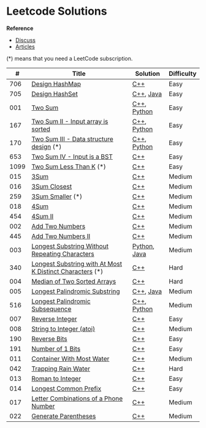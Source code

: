 
# Leetcode Solutions   
**Reference**
- [Discuss](https://leetcode.com/discuss/)
- [Articles](https://leetcode.com/articles/)

(*) means that you need a LeetCode subscription.
 

| # | Title | Solution | Difficulty |
|---| ----- | -------- | ---- |
|706|[Design HashMap](https://leetcode.com/problems/design-hashmap)|[C++](./algorithms/cpp/_706_DesignHashMap/Solutions.cpp)|Easy|
|705|[Design HashSet](https://leetcode.com/problems/design-hashset)|[C++](./algorithms/cpp/_705_DesignHashSet/Solutions.cpp), [Java](./algorithms/java/src/_705_DesignHashSet/Solutions.java)|Easy|
|001|[Two Sum](https://leetcode.com/problems/two-sum)|[C++](./algorithms/cpp/_001_TwoSum/Solutions.cpp), [Python](./algorithms/python/_001_TwoSum/Solutions.py)|Easy|
|167|[Two Sum II - Input array is sorted](https://leetcode.com/problems/two-sum-ii-input-array-is-sorted)|[C++](./algorithms/cpp/_167_TwoSumII_InputArrayIsSorted/Solutions.cpp), [Python](./algorithms/python/_167_TwoSumII_InputArrayIsSorted/Solutions.py)|Easy|
|170|[Two Sum III - Data structure design](https://leetcode.com/problems/two-sum-iii-data-structure-design)  (*)|[C++](./algorithms/cpp/_170_TwoSumIII_DataStructureDesign/Solutions.cpp), [Python](./algorithms/python/_170_TwoSumIII_DataStructureDesign/Solutions.py)|Easy|
|653|[Two Sum IV - Input is a BST](https://leetcode.com/problems/two-sum-iv-input-is-a-bst)|[C++](./algorithms/cpp/_653_TwoSumIV_InputIsA_BST/Solutions.cpp)|Easy|
|1099|[Two Sum Less Than K](https://leetcode.com/problems/two-sum-less-than-k)  (*)|[C++](./algorithms/cpp/_1099_TwoSumLessThanK/Solutions.cpp)|Easy|
|015|[3Sum](https://leetcode.com/problems/3sum)|[C++](./algorithms/cpp/_015_3Sum/Solutions.cpp)|Medium|
|016|[3Sum Closest](https://leetcode.com/problems/3sum-closest)|[C++](./algorithms/cpp/_016_3SumClosest/Solutions.cpp)|Medium|
|259|[3Sum Smaller](https://leetcode.com/problems/3sum-smaller)  (*)|[C++](./algorithms/cpp/_259_3SumSmaller/Solutions.cpp)|Medium|
|018|[4Sum](https://leetcode.com/problems/4sum)|[C++](./algorithms/cpp/_018_4Sum/Solutions.cpp)|Medium|
|454|[4Sum II](https://leetcode.com/problems/4sum-ii)|[C++](./algorithms/cpp/_454_4SumII/Solutions.cpp)|Medium|
|002|[Add Two Numbers](https://leetcode.com/problems/add-two-numbers)|[C++](./algorithms/cpp/_002_AddTwoNumbers/Solutions.cpp)|Medium|
|445|[Add Two Numbers II](https://leetcode.com/problems/add-two-numbers-ii)|[C++](./algorithms/cpp/_445_AddTwoNumbersII/Solutions.cpp)|Medium|
|003|[Longest Substring Without Repeating Characters](https://leetcode.com/problems/longest-substring-without-repeating-characters)|[Python](./algorithms/python/_003_LongestSubstringWithoutRepeatingCharacters/Solutions.py), [Java](./algorithms/java/src/_003_LongestSubstringWithoutRepeatingCharacters/Solutions.java)|Medium|
|340|[Longest Substring with At Most K Distinct Characters](https://leetcode.com/problems/longest-substring-with-at-most-k-distinct-characters)  (*)|[C++](./algorithms/cpp/_340_LongestSubstringWithAtMostKDistinctCharacters/Solutions.cpp)|Hard|
|004|[Median of Two Sorted Arrays](https://leetcode.com/problems/median-of-two-sorted-arrays)|[C++](./algorithms/cpp/_004_MedianOfTwoSortedArrays/Solutions.cpp)|Hard|
|005|[Longest Palindromic Substring](https://leetcode.com/problems/longest-palindromic-substring)|[C++](./algorithms/cpp/_005_LongestPalindromicSubstring/Solutions.cpp), [Java](./algorithms/java/src/_005_LongestPalindromicSubstring/Solutions.java)|Medium|
|516|[Longest Palindromic Subsequence](https://leetcode.com/problems/longest-palindromic-subsequence)|[C++](./algorithms/cpp/_516_LongestPalindromicSubsequence/Solutions.cpp), [Python](./algorithms/python/_516_LongestPalindromicSubsequence/Solutions.py)|Medium|
|007|[Reverse Integer](https://leetcode.com/problems/reverse-integer)|[C++](./algorithms/cpp/_007_ReverseInteger/Solutions.cpp)|Easy|
|008|[String to Integer (atoi)](https://leetcode.com/problems/string-to-integer-atoi)|[C++](./algorithms/cpp/_008_StringtoInteger_atoi/Solutions.cpp)|Medium|
|190|[Reverse Bits](https://leetcode.com/problems/reverse-bits)|[C++](./algorithms/cpp/_190_ReverseBits/Solutions.cpp)|Easy|
|191|[Number of 1 Bits](https://leetcode.com/problems/number-of-1-bits)|[C++](./algorithms/cpp/_191_Numberof_1_Bits/Solutions.cpp)|Easy|
|011|[Container With Most Water](https://leetcode.com/problems/container-with-most-water)|[C++](./algorithms/cpp/_011_ContainerWithMostWater/Solutions.cpp)|Medium|
|042|[Trapping Rain Water](https://leetcode.com/problems/trapping-rain-water)|[C++](./algorithms/cpp/_042_TrappingRainWater/Solutions.cpp)|Hard|
|013|[Roman to Integer](https://leetcode.com/problems/roman-to-integer)|[C++](./algorithms/cpp/_013_RomantoInteger/Solutions.cpp)|Easy|
|014|[Longest Common Prefix](https://leetcode.com/problems/longest-common-prefix)|[C++](./algorithms/cpp/_014_LongestCommonPrefix/Solutions.cpp)|Easy|
|017|[Letter Combinations of a Phone Number](https://leetcode.com/problems/letter-combinations-of-a-phone-number)|[C++](./algorithms/cpp/_017_LetterCombinationsOfAPhoneNumber/Solutions.cpp)|Medium|
|022|[Generate Parentheses](https://leetcode.com/problems/generate-parentheses)|[C++](./algorithms/cpp/_022_GenerateParentheses/Solutions.cpp)|Medium|
